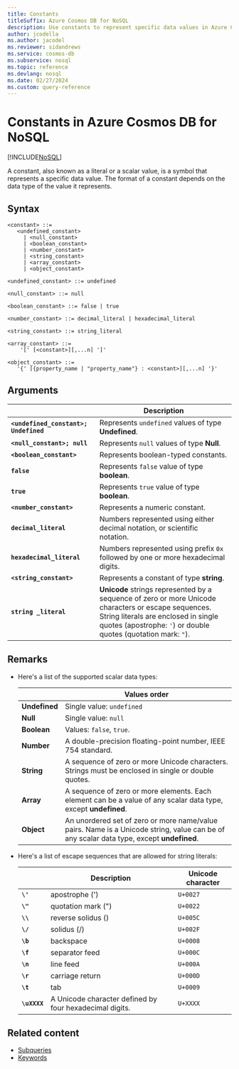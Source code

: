 ```yaml
---
title: Constants
titleSuffix: Azure Cosmos DB for NoSQL
description: Use constants to represent specific data values in Azure Cosmos DB for NoSQL.
author: jcodella
ms.author: jacodel
ms.reviewer: sidandrews
ms.service: cosmos-db
ms.subservice: nosql
ms.topic: reference
ms.devlang: nosql
ms.date: 02/27/2024
ms.custom: query-reference
---
```


# Constants in Azure Cosmos DB for NoSQL

[!INCLUDE[NoSQL](../../includes/appliesto-nosql.md)]

A constant, also known as a literal or a scalar value, is a symbol that represents a specific data value. The format of a constant depends on the data type of the value it represents.

## Syntax

```nosql
<constant> ::=  
   <undefined_constant>  
     | <null_constant>   
     | <boolean_constant>   
     | <number_constant>   
     | <string_constant>   
     | <array_constant>   
     | <object_constant>   
  
<undefined_constant> ::= undefined  
  
<null_constant> ::= null  
  
<boolean_constant> ::= false | true  
  
<number_constant> ::= decimal_literal | hexadecimal_literal  
  
<string_constant> ::= string_literal  
  
<array_constant> ::=  
    '[' [<constant>][,...n] ']'  
  
<object_constant> ::=   
   '{' [{property_name | "property_name"} : <constant>][,...n] '}'  
```

## Arguments

| | Description |
| --- | --- |
| **``<undefined_constant>; Undefined``** | Represents ``undefined`` values of type **Undefined**. |
| **``<null_constant>; null``** | Represents ``null`` values of type **Null**. |
| **``<boolean_constant>``** | Represents boolean-typed constants. |
| **``false``** | Represents ``false`` value of type **boolean**. |
| **``true``** | Represents ``true`` value of type **boolean**. |
| **``<number_constant>``** | Represents a numeric constant. |
| **``decimal_literal``** | Numbers represented using either decimal notation, or scientific notation. |
| **``hexadecimal_literal``** | Numbers represented using prefix ``0x`` followed by one or more hexadecimal digits. |
| **``<string_constant>``** | Represents a constant of type **string**. |
| **``string _literal``** | **Unicode** strings represented by a sequence of zero or more Unicode characters or escape sequences. String literals are enclosed in single quotes (apostrophe: ``'``) or double quotes (quotation mark: ``"``). |

## Remarks

- Here's a list of the supported scalar data types:

    | | Values order |
    | --- | --- |
    | **Undefined** | Single value: ``undefined`` |
    | **Null** | Single value: ``null`` |
    | **Boolean** | Values: ``false``, ``true``. |
    | **Number** | A double-precision floating-point number, IEEE 754 standard. |
    | **String** | A sequence of zero or more Unicode characters. Strings must be enclosed in single or double quotes.|
    | **Array** | A sequence of zero or more elements. Each element can be a value of any scalar data type, except **undefined**.|
    | **Object** | An unordered set of zero or more name/value pairs. Name is a Unicode string, value can be of any scalar data type, except **undefined**. |

- Here's a list of escape sequences that are allowed for string literals:

    | | Description | Unicode character |
    | --- | --- | --- |
    | **``\'``** | apostrophe (') | ``U+0027`` |
    | **``\"``** | quotation mark (") | ``U+0022`` |
    | **``\\``** | reverse solidus (\) | ``U+005C`` |
    | **``\/``** | solidus (/) | ``U+002F`` |
    | **``\b``** | backspace | ``U+0008`` |
    | **``\f``** | separator feed | ``U+000C`` |
    | **``\n``** | line feed | ``U+000A`` |
    | **``\r``** | carriage return | ``U+000D`` |
    | **``\t``** | tab | ``U+0009`` |
    | **``\uXXXX``** | A Unicode character defined by four hexadecimal digits. | ``U+XXXX`` |

## Related content

- [Subqueries](subquery.md)
- [Keywords](keywords.md)
